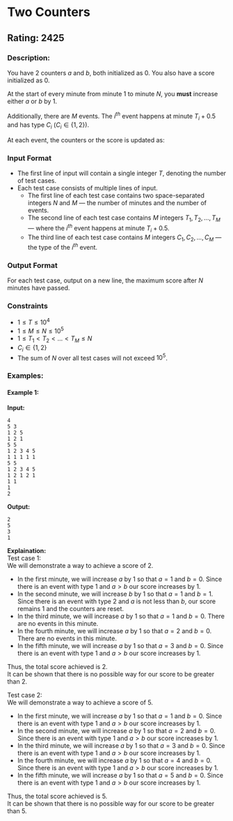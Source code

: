 # Two Counters
## Rating: 2425
### Description:
You have 2 counters $a$ and $b$, both initialized as 0. You also have a score initialized as 0.

At the start of every minute from minute 1 to minute $N$, you **must** increase either $a$ or $b$ by 1.

Additionally, there are $M$ events. The $i^{th}$ event happens at minute $T_i + 0.5$ and has type $C_i$ ($C_i \in \{1, 2\}$).

At each event, the counters or the score is updated as:

### Input Format

* The first line of input will contain a single integer $T$, denoting the number of test cases.
* Each test case consists of multiple lines of input.
    * The first line of each test case contains two space-separated integers $N$ and $M$ — the number of minutes and the number of events.
    * The second line of each test case contains $M$ integers $T_1, T_2, \dots, T_M$ — where the $i^{th}$ event happens at minute $T_i + 0.5$.
    * The third line of each test case contains $M$ integers $C_1, C_2, \dots, C_M$ — the type of the $i^{th}$ event.

### Output Format

For each test case, output on a new line, the maximum score after $N$ minutes have passed.

### Constraints

* $1 \le T \le 10^4$
* $1 \le M \le N \le 10^5$
* $1 \le T_1 < T_2 < \dots < T_M \le N$
* $C_i \in \{1, 2\}$
* The sum of $N$ over all test cases will not exceed $10^5$.

### Examples:
#### Example 1:
**Input:**
```
4
5 3
1 2 5
1 2 1
5 5
1 2 3 4 5
1 1 1 1 1
5 5
1 2 3 4 5
1 2 1 2 1
1 1
1
2
```
**Output:**
```
2
5
3
1
```
**Explaination:**  
Test case 1:  
We will demonstrate a way to achieve a score of 2.
* In the first minute, we will increase $a$ by 1 so that $a = 1$ and $b = 0$. Since there is an event with type 1 and $a > b$ our score increases by 1.
* In the second minute, we will increase $b$ by 1 so that $a = 1$ and $b = 1$. Since there is an event with type 2 and $a$ is not less than $b$, our score remains 1 and the counters are reset.
* In the third minute, we will increase $a$ by 1 so that $a = 1$ and $b = 0$. There are no events in this minute.
* In the fourth minute, we will increase $a$ by 1 so that $a = 2$ and $b = 0$. There are no events in this minute.
* In the fifth minute, we will increase $a$ by 1 so that $a = 3$ and $b = 0$. Since there is an event with type 1 and $a > b$ our score increases by 1.

Thus, the total score achieved is 2.  
It can be shown that there is no possible way for our score to be greater than 2.

Test case 2:  
We will demonstrate a way to achieve a score of 5.
* In the first minute, we will increase $a$ by 1 so that $a = 1$ and $b = 0$. Since there is an event with type 1 and $a > b$ our score increases by 1.
* In the second minute, we will increase $a$ by 1 so that $a = 2$ and $b = 0$. Since there is an event with type 1 and $a > b$ our score increases by 1.
* In the third minute, we will increase $a$ by 1 so that $a = 3$ and $b = 0$. Since there is an event with type 1 and $a > b$ our score increases by 1.
* In the fourth minute, we will increase $a$ by 1 so that $a = 4$ and $b = 0$. Since there is an event with type 1 and $a > b$ our score increases by 1.
* In the fifth minute, we will increase $a$ by 1 so that $a = 5$ and $b = 0$. Since there is an event with type 1 and $a > b$ our score increases by 1.

Thus, the total score achieved is 5.  
It can be shown that there is no possible way for our score to be greater than 5.

